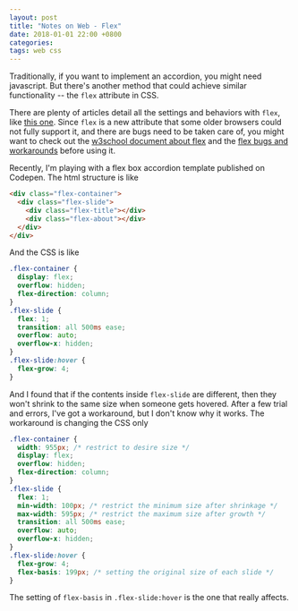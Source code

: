 ```yaml
---
layout: post
title: "Notes on Web - Flex"
date: 2018-01-01 22:00 +0800
categories:
tags: web css
---
```


Traditionally, if you want to implement an accordion, you might need javascript. But there's another method that could achieve similar functionality -- the ```flex``` attribute in CSS.

There are plenty of articles detail all the settings and behaviors with ```flex```, like [this one](https://css-tricks.com/snippets/css/a-guide-to-flexbox/). Since ```flex``` is a new attribute that some older browsers could not fully support it, and there are bugs need to be taken care of, you might want to check out the [w3school document about flex](https://www.w3schools.com/cssref/css3_pr_flex.asp) and the [flex bugs and workarounds](https://github.com/philipwalton/flexbugs) before using it.

Recently, I'm playing with a flex box accordion template published on Codepen. The html structure is like

``` html
<div class="flex-container">
  <div class="flex-slide">
    <div class="flex-title"></div>
    <div class="flex-about"></div>
  </div>
</div>
```

And the CSS is like

``` css
.flex-container {
  display: flex;
  overflow: hidden;
  flex-direction: column;
}
.flex-slide {
  flex: 1;
  transition: all 500ms ease;
  overflow: auto;
  overflow-x: hidden;
}
.flex-slide:hover {
  flex-grow: 4;
}
```

And I found that if the contents inside ```flex-slide``` are different, then they won't shrink to the same size when someone gets hovered. After a few trial and errors, I've got a workaround, but I don't know why it works. The workaround is changing the CSS only

``` css
.flex-container {
  width: 955px; /* restrict to desire size */
  display: flex;
  overflow: hidden;
  flex-direction: column;
}
.flex-slide {
  flex: 1;
  min-width: 100px; /* restrict the minimum size after shrinkage */
  max-width: 595px; /* restrict the maximum size after growth */
  transition: all 500ms ease;
  overflow: auto;
  overflow-x: hidden;
}
.flex-slide:hover {
  flex-grow: 4;
  flex-basis: 199px; /* setting the original size of each slide */
}
```

The setting of ```flex-basis``` in ```.flex-slide:hover``` is the one that really affects.
